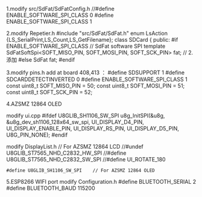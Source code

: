 1.modify src/SdFat/SdFatConfig.h
    //#define ENABLE_SOFTWARE_SPI_CLASS 0
    #define ENABLE_SOFTWARE_SPI_CLASS 1
    
2.modify Repetier.h
    #include "src/SdFat/SdFat.h"
    enum LsAction {LS_SerialPrint,LS_Count,LS_GetFilename};
    class SDCard
    {
        public:
            #if ENABLE_SOFTWARE_SPI_CLASS
                // SdFat software SPI template
                SdFatSoftSpi<SOFT_MISO_PIN, SOFT_MOSI_PIN, SOFT_SCK_PIN> fat;   	// 2.添加
            #else
                SdFat fat;
            #endif

3.modify pins.h
    add at board 408,413 ：
    #define SDSUPPORT 1 
    #define SDCARDDETECTINVERTED 0
    #define ENABLE_SOFTWARE_SPI_CLASS 1
    const uint8_t SOFT_MISO_PIN = 50;
    const uint8_t SOFT_MOSI_PIN = 51;
    const uint8_t SOFT_SCK_PIN  = 52;

4.AZSMZ 12864 OLED

modify ui.cpp 
    #ifdef U8GLIB_SH1106_SW_SPI
        u8g_InitSPI(&u8g, &u8g_dev_sh1106_128x64_sw_spi,  UI_DISPLAY_D4_PIN, UI_DISPLAY_ENABLE_PIN, UI_DISPLAY_RS_PIN, UI_DISPLAY_D5_PIN, U8G_PIN_NONE);
    #endif

modify DisplayList.h
    // For AZSMZ 12864 LCD
    //#undef U8GLIB_ST7565_NHD_C2832_HW_SPI
    //#define U8GLIB_ST7565_NHD_C2832_SW_SPI
    //#define UI_ROTATE_180

    #define U8GLIB_SH1106_SW_SPI    // For AZSMZ 12864 OLED

5.ESP8266 WIFI port
    modify Configuration.h
    #define BLUETOOTH_SERIAL  2
    #define BLUETOOTH_BAUD  115200
